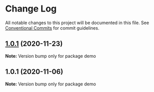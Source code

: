 # Change Log

All notable changes to this project will be documented in this file.
See [Conventional Commits](https://conventionalcommits.org) for commit guidelines.

## [1.0.1](https://github.com/styxlab/gatsby-theme-try-ghost/compare/demo@1.0.1...demo@1.0.1) (2020-11-23)

**Note:** Version bump only for package demo





## 1.0.1 (2020-11-06)

**Note:** Version bump only for package demo
